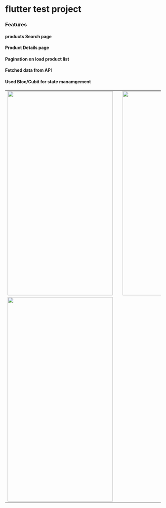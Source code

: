 # flutter test project

<h3> Features </h3>
         <h4>products Search page</h4> 
         <h4>Product Details page</h4>
         <h4>Pagination on load product list</h4>
         <h4>Fetched data from API</h4>
         <h4>Used Bloc/Cubit for state manamgement</h4>


 
<table>
<tr>
<td> 
<img src="https://user-images.githubusercontent.com/90932124/220845260-feda6add-27a1-48ac-be31-46aaa48a4b79.jpg" width="340" height="660"/>
</td>
<td>        </td>
<td><img src="https://user-images.githubusercontent.com/90932124/220845394-f36179a9-33fc-440e-9cce-fe2dd0505251.jpg"  width="340" height="660"/></td>
</tr>
<tr>
<td><img src="https://user-images.githubusercontent.com/90932124/220845471-688ba641-cc1e-47e0-ada8-9bc699e452a5.jpg"  width="340" height="660"/></td>
</tr>
</table>
